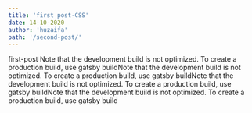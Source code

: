 ```yaml
---
title: 'first post-CSS'
date: 14-10-2020
author: 'huzaifa'
path: '/second-post/'
---
```


first-post
Note that the development build is not optimized.
To create a production build, use gatsby buildNote that the development build is not optimized.
To create a production build, use gatsby buildNote that the development build is not optimized.
To create a production build, use gatsby buildNote that the development build is not optimized.
To create a production build, use gatsby build
